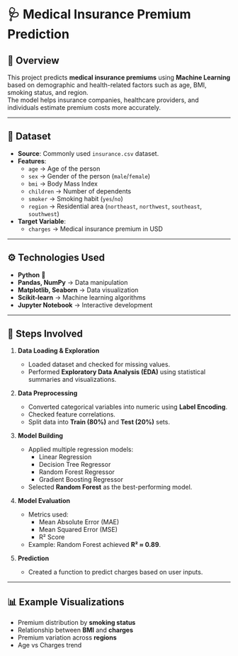 # 🩺 Medical Insurance Premium Prediction

## 📌 Overview
This project predicts **medical insurance premiums** using **Machine Learning** based on demographic and health-related factors such as age, BMI, smoking status, and region.  
The model helps insurance companies, healthcare providers, and individuals estimate premium costs more accurately.

---

## 📂 Dataset
- **Source**: Commonly used `insurance.csv` dataset.
- **Features**:
  - `age` → Age of the person
  - `sex` → Gender of the person (`male`/`female`)
  - `bmi` → Body Mass Index
  - `children` → Number of dependents
  - `smoker` → Smoking habit (`yes`/`no`)
  - `region` → Residential area (`northeast`, `northwest`, `southeast`, `southwest`)
- **Target Variable**:
  - `charges` → Medical insurance premium in USD

---

## ⚙️ Technologies Used
- **Python** 🐍
- **Pandas, NumPy** → Data manipulation
- **Matplotlib, Seaborn** → Data visualization
- **Scikit-learn** → Machine learning algorithms
- **Jupyter Notebook** → Interactive development

---

## 🧪 Steps Involved
1. **Data Loading & Exploration**
   - Loaded dataset and checked for missing values.
   - Performed **Exploratory Data Analysis (EDA)** using statistical summaries and visualizations.

2. **Data Preprocessing**
   - Converted categorical variables into numeric using **Label Encoding**.
   - Checked feature correlations.
   - Split data into **Train (80%)** and **Test (20%)** sets.

3. **Model Building**
   - Applied multiple regression models:
     - Linear Regression
     - Decision Tree Regressor
     - Random Forest Regressor
     - Gradient Boosting Regressor
   - Selected **Random Forest** as the best-performing model.

4. **Model Evaluation**
   - Metrics used:
     - Mean Absolute Error (MAE)
     - Mean Squared Error (MSE)
     - R² Score
   - Example: Random Forest achieved **R² ≈ 0.89**.

5. **Prediction**
   - Created a function to predict charges based on user inputs.

---

## 📊 Example Visualizations
- Premium distribution by **smoking status**
- Relationship between **BMI** and **charges**
- Premium variation across **regions**
- Age vs Charges trend



